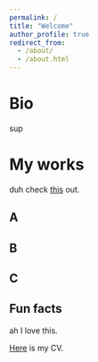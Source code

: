 ```yaml
---
permalink: /
title: "Welcome"
author_profile: true
redirect_from: 
  - /about/
  - /about.html
---
```



Bio
======
sup

My works 
======
duh
check [this](https://zhi0467.github.io/portfolio/) out.

A
------

B
------


C
------


Fun facts
------
ah I love this.

[Here](http://Zhi0467.github.io/files/CV.pdf) is my CV.

